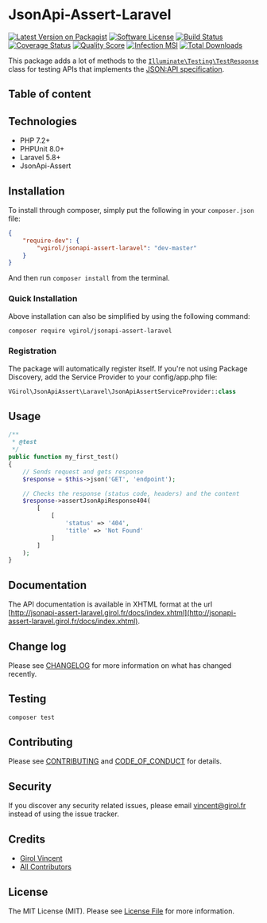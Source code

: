 # JsonApi-Assert-Laravel

[![Latest Version on Packagist][ico-version]][link-packagist]
[![Software License][ico-license]](LICENSE.md)
[![Build Status][ico-travis]][link-travis]
[![Coverage Status][ico-scrutinizer]][link-scrutinizer]
[![Quality Score][ico-code-quality]][link-code-quality]
[![Infection MSI][ico-mutation]][link-mutation]
[![Total Downloads][ico-downloads]][link-downloads]

This package adds a lot of methods to the [`Illuminate\Testing\TestResponse`](https://laravel.com/api/5.8/Illuminate/Foundation/Testing/TestResponse.html) class for testing APIs that implements the [JSON:API specification](https://jsonapi.org/).

## Table of content

## Technologies

- PHP 7.2+
- PHPUnit 8.0+
- Laravel 5.8+
- JsonApi-Assert

## Installation

To install through composer, simply put the following in your `composer.json` file:

```json
{
    "require-dev": {
        "vgirol/jsonapi-assert-laravel": "dev-master"
    }
}
```

And then run `composer install` from the terminal.

### Quick Installation

Above installation can also be simplified by using the following command:

```sh
composer require vgirol/jsonapi-assert-laravel
```

### Registration

The package will automatically register itself.
If you're not using Package Discovery, add the Service Provider to your config/app.php file:

```php
VGirol\JsonApiAssert\Laravel\JsonApiAssertServiceProvider::class
```

## Usage

```php
/**
 * @test
 */
public function my_first_test()
{
    // Sends request and gets response
    $response = $this->json('GET', 'endpoint');

    // Checks the response (status code, headers) and the content
    $response->assertJsonApiResponse404(
        [
            [
                'status' => '404',
                'title' => 'Not Found'
            ]
        ]
    );
}
```

## Documentation

The API documentation is available in XHTML format at the url [http://jsonapi-assert-laravel.girol.fr/docs/index.xhtml](http://jsonapi-assert-laravel.girol.fr/docs/index.xhtml).

## Change log

Please see [CHANGELOG](CHANGELOG.md) for more information on what has changed recently.

## Testing

``` bash
composer test
```

## Contributing

Please see [CONTRIBUTING](CONTRIBUTING.md) and [CODE_OF_CONDUCT](CODE_OF_CONDUCT.md) for details.

## Security

If you discover any security related issues, please email [vincent@girol.fr](mailto:vincent@girol.fr) instead of using the issue tracker.

## Credits

- [Girol Vincent][link-author]
- [All Contributors][link-contributors]

## License

The MIT License (MIT). Please see [License File](LICENSE.md) for more information.

[ico-version]: https://img.shields.io/packagist/v/VGirol/JsonApi-Assert-Laravel.svg?style=flat-square
[ico-license]: https://img.shields.io/badge/license-MIT-brightgreen.svg?style=flat-square
[ico-travis]: https://img.shields.io/travis/VGirol/JsonApi-Assert-Laravel/master.svg?style=flat-square
[ico-scrutinizer]: https://img.shields.io/scrutinizer/coverage/g/VGirol/JsonApi-Assert-Laravel.svg?style=flat-square
[ico-code-quality]: https://img.shields.io/scrutinizer/g/VGirol/JsonApi-Assert-Laravel.svg?style=flat-square
[ico-mutation]: https://img.shields.io/endpoint?style=flat-square&url=https%3A%2F%2Fbadge-api.stryker-mutator.io%2Fgithub.com%2FVGirol%2FJsonApi-Assert-Laravel%2Fmaster
[ico-downloads]: https://img.shields.io/packagist/dt/VGirol/JsonApi-Assert-Laravel.svg?style=flat-square

[link-packagist]: https://packagist.org/packages/VGirol/JsonApi-Assert-Laravel
[link-travis]: https://travis-ci.org/VGirol/JsonApi-Assert-Laravel
[link-scrutinizer]: https://scrutinizer-ci.com/g/VGirol/JsonApi-Assert-Laravel/code-structure
[link-code-quality]: https://scrutinizer-ci.com/g/VGirol/JsonApi-Assert-Laravel
[link-downloads]: https://packagist.org/packages/VGirol/JsonApi-Assert-Laravel
[link-author]: https://github.com/VGirol
[link-mutation]: https://dashboard.stryker-mutator.io/reports/github.com/VGirol/JsonApi-Assert-Laravel/master
[link-contributors]: ../../contributors
